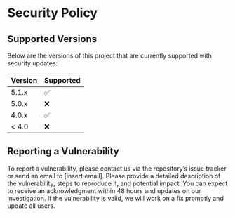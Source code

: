 # Security Policy

## Supported Versions

Below are the versions of this project that are currently supported with security updates:

| Version  | Supported               |
| -------- | ----------------------- |
| 5.1.x    | :white_check_mark:       |
| 5.0.x    | :x:                     |
| 4.0.x    | :white_check_mark:       |
| < 4.0    | :x:                     |

## Reporting a Vulnerability

To report a vulnerability, please contact us via the repository’s issue tracker or send an email to [insert email]. Please provide a detailed description of the vulnerability, steps to reproduce it, and potential impact. You can expect to receive an acknowledgment within 48 hours and updates on our investigation. If the vulnerability is valid, we will work on a fix promptly and update all users.
